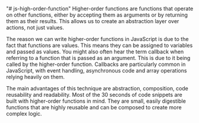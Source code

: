 "# js-high-order-function"
Higher-order functions are functions that operate on other functions, either by accepting them as arguments or by returning them as their results. This allows us to create an abstraction layer over actions, not just values.

The reason we can write higher-order functions in JavaScript is due to the fact that functions are values. This means they can be assigned to variables and passed as values. You might also often hear the term callback when referring to a function that is passed as an argument. This is due to it being called by the higher-order function. Callbacks are particularly common in JavaScript, with event handling, asynchronous code and array operations relying heavily on them.

The main advantages of this technique are abstraction, composition, code reusability and readability. Most of the 30 seconds of code snippets are built with higher-order functions in mind. They are small, easily digestible functions that are highly reusable and can be composed to create more complex logic.

